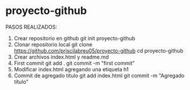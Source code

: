 # proyecto-github
PASOS REALIZADOS:
1. Crear repositorio en github
git init proyecto-github
2. Clonar repositorio local
git clone https://github.com/priscilabreu05/proyecto-github
cd proyecto-github
3. Crear archivos index.html y readme.md
4. First commit
git add .
git commit -m "first commit"
5. Modificar index.html agregando una etiqueta h1
6. Commit de agregado titulo
git add index.html
git commit -m "Agregado título"
